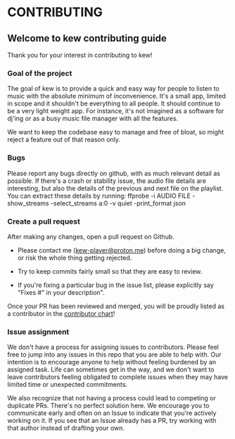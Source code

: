 # CONTRIBUTING

## Welcome to kew contributing guide

Thank you for your interest in contributing to kew!

### Goal of the project

The goal of kew is to provide a quick and easy way for people to listen to music with the absolute minimum of inconvenience.
It's a small app, limited in scope and it shouldn't be everything to all people. It should continue to be a very light weight app.
For instance, it's not imagined as a software for dj'ing or as a busy music file manager with all the features.

We want to keep the codebase easy to manage and free of bloat, so might reject a feature out of that reason only.

### Bugs

Please report any bugs directly on github, with as much relevant detail as possible.
If there's a crash or stability issue, the audio file details are interesting, but also the details of the previous and next file on the playlist. You can extract these details by running:
ffprobe -i AUDIO FILE -show_streams -select_streams a:0 -v quiet -print_format json

### Create a pull request

After making any changes, open a pull request on Github.

- Please contact me (kew-player@proton.me) before doing a big change, or risk the whole thing getting rejected.

- Try to keep commits fairly small so that they are easy to review.

- If you're fixing a particular bug in the issue list, please explicitly say "Fixes #" in your description".

Once your PR has been reviewed and merged, you will be proudly listed as a contributor in the [contributor chart](https://github.com/ravachol/kew/graphs/contributors)!

### Issue assignment

We don't have a process for assigning issues to contributors. Please feel free to jump into any issues in this repo that you are able to help with. Our intention is to encourage anyone to help without feeling burdened by an assigned task. Life can sometimes get in the way, and we don't want to leave contributors feeling obligated to complete issues when they may have limited time or unexpected commitments.

We also recognize that not having a process could lead to competing or duplicate PRs. There's no perfect solution here. We encourage you to communicate early and often on an Issue to indicate that you're actively working on it. If you see that an Issue already has a PR, try working with that author instead of drafting your own.
